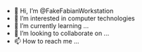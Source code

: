 - 👋 Hi, I’m @FakeFabianWorkstation
- 👀 I’m interested in computer technologies
- 🌱 I’m currently learning ...
- 💞️ I’m looking to collaborate on ...
- 📫 How to reach me ...

<!---
FakeFabianWorkstation/FakeFabianWorkstation is a ✨ special ✨ repository because its `README.md` (this file) appears on your GitHub profile.
You can click the Preview link to take a look at your changes.
--->
